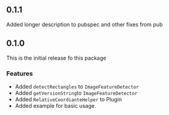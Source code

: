 ## 0.1.1

Added longer description to pubspec and other fixes from pub

## 0.1.0

This is the initial release fo this package

### Features
* Added `detectRectangles` to `ImageFeatureDetector`
* Added `getVersionString`to `ImageFeatureDetector`
* Added `RelativeCoordianteHelper` to Plugin
* Added example for basic usage.
